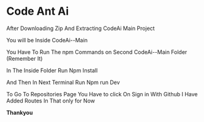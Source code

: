 <h1>Code Ant Ai</h1>

<p>After Downloading Zip And Extracting CodeAi Main Project</p>
<p>You will be Inside CodeAi--Main</p>
<p>You Have To Run The npm Commands on Second CodeAi--Main Folder (Remember It)</p>
<p>In The Inside Folder Run Npm Install</p>
<p>And Then In Next Terminal Run Npm run Dev</p>
<p>To Go To Repositories Page You Have to click On Sign in With Github I Have Added Routes In That only for Now </p>
<b>Thankyou</b>

